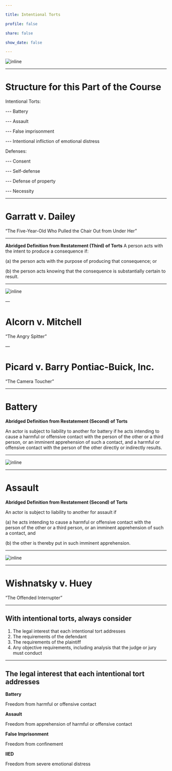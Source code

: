 ```yaml
---

title: Intentional Torts

profile: false

share: false

show_date: false

---
```


![inline](images/culp.jpg)

---

# Structure for this Part of the Course

Intentional Torts:

--- Battery

--- Assault

--- False imprisonment

--- Intentional infliction of emotional distress

Defenses:

--- Consent

--- Self-defense

--- Defense of property

--- Necessity

---

# Garratt v. Dailey
“The Five-Year-Old Who Pulled the Chair Out from Under Her”

---

**Abridged Definition from Restatement (Third) of Torts**
A person acts with the intent to produce a consequence if:

(a) the person acts with the purpose of producing that consequence; or

(b) the person acts knowing that the consequence is substantially certain to result.

---

![inline](images/intent.jpg)



—


# Alcorn v. Mitchell
“The Angry Spitter”

—

# Picard v. Barry Pontiac-Buick, Inc.
“The Camera Toucher”


---
# Battery

**Abridged Definition from Restatement (Second) of Torts**

An actor is subject to liability to another for battery if he acts intending to cause a harmful or offensive contact with the person of the other or a third person, or an imminent apprehension of such a contact, and a harmful or offensive contact with the person of the other directly or indirectly results.

---

![inline](images/battery.jpg)



---

# Assault
**Abridged Definition from Restatement (Second) of Torts**

An actor is subject to liability to another for assault if

(a) he acts intending to cause a harmful or offensive contact with the person of the other or a third person, or an imminent apprehension of such a contact, and

(b) the other is thereby put in such imminent apprehension.

---

![inline](images/assault.jpg)


---

# Wishnatsky v. Huey
“The Offended Interrupter”

---
## With intentional torts, always consider 

1. The legal interest that each intentional tort addresses
2. The requirements of the defendant
3. The requirements of the plaintiff
4. Any objective requirements, including analysis that the judge or jury must conduct

---

## The legal interest that each intentional tort addresses

**Battery**

Freedom from harmful or offensive contact

**Assault**

Freedom from apprehension of harmful or offensive contact

**False Imprisonment**

Freedom from confinement

**IIED**

Freedom from severe emotional distress

